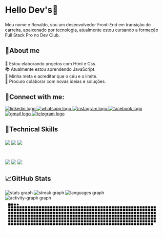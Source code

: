 <h1 align="left">Hello Dev's👋</h1>

###

<p align="left">Meu nome e Renaldo, sou um desenvolvedor Front-End em transição de carreira, apaixonado por tecnologia, atualmente estou cursando a formação Full Stack Pro no Dev Club.</p>

###

<h2 align="left">💬About me</h2>

###

<p align="left">🌱 Estou elaborando projetos com Html e Css.<br>📚 Atualmente estou aprendendo JavaScript.<br>🎯 Minha meta e acreditar que o céu e o limite.<br>🎲 Procuro colaborar com novas ideias e soluções.</p>

###
<h2 align="left">🤝Connect with me:</h2>

<div align="left">
  <a href="https://www.linkedin.com/in/renaldodasilva/" target="_blank">
    <img src="https://raw.githubusercontent.com/maurodesouza/profile-readme-generator/master/src/assets/icons/social/linkedin/default.svg" width="52" height="40" alt="linkedin logo"  />
  </a>
  <a href="https://wa.me/558298406880" target="_blank">
    <img src="https://raw.githubusercontent.com/maurodesouza/profile-readme-generator/master/src/assets/icons/social/whatsapp/default.svg" width="52" height="40" alt="whatsapp logo"  />
  </a>
  <a href="https://www.instagram.com/renaldodasilvaa/" target="_blank">
    <img src="https://raw.githubusercontent.com/maurodesouza/profile-readme-generator/master/src/assets/icons/social/instagram/default.svg" width="52" height="40" alt="instagram logo"  />
  </a>
  <a href="https://www.facebook.com/Renaldinhow" target="_blank">
    <img src="https://raw.githubusercontent.com/maurodesouza/profile-readme-generator/master/src/assets/icons/social/facebook/default.svg" width="52" height="40" alt="facebook logo"  />
  </a>
  <a href="mailto:renaldoprodev@gmail.com" target="_blank">
    <img src="https://raw.githubusercontent.com/maurodesouza/profile-readme-generator/master/src/assets/icons/social/gmail/default.svg" width="52" height="40" alt="gmail logo"  />
  </a>
  <a href="https://t.me/RenaldodaSilva" target="_blank">
    <img src="https://raw.githubusercontent.com/maurodesouza/profile-readme-generator/master/src/assets/icons/social/telegram/default.svg" width="52" height="40" alt="telegram logo"  />
  </a>
</div>

###

###

###

<h2 align="left">💼Technical Skills</h2>

###
![](https://img.shields.io/badge/Code-HTML5-informational?style=flat&logo=HTML5&color=E34F26)
![](https://img.shields.io/badge/Style-CSS3-informational?style=flat&logo=CSS3&color=1572B6)
![](https://img.shields.io/badge/Code-JavaScript-informational?style=flat&logo=JavaScript&color=F7DF1E)

<br>

![](https://img.shields.io/badge/Tools-Figma-informational?style=flat&logo=Figma&color=F24E1E)
![](https://img.shields.io/badge/Tools-Git-informational?style=flat&logo=Git&color=F05032)
![](https://img.shields.io/badge/Tools-GitHub-informational?style=flat&logo=GitHub&color=181717)
###

<h2 align="left">📈GitHub Stats</h2>

<div align="left">
  <img src="https://github-readme-stats.vercel.app/api?username=renaldoprodev&hide_title=false&hide_rank=false&show_icons=true&include_all_commits=true&count_private=true&disable_animations=false&theme=dracula&locale=en&hide_border=false&order=1" height="130" alt="stats graph"  />
  <img src="https://streak-stats.demolab.com?user=renaldoprodev&locale=en&mode=daily&theme=dracula&hide_border=false&border_radius=5&order=3" height="130" alt="streak graph"  />
  <img src="https://github-readme-stats.vercel.app/api/top-langs?username=renaldoprodev&locale=en&hide_title=false&layout=compact&card_width=320&langs_count=5&theme=dracula&hide_border=false&order=2" height="110" alt="languages graph"  />
  <br>
  <img src="https://github-readme-activity-graph.vercel.app/graph?username=renaldoprodev&radius=16&theme=react&area=true&order=5" height="200" alt="activity-graph graph"  />
</div>
<img src="https://raw.githubusercontent.com/renaldoprodev/renaldoprodev/output/snake.svg" alt="Snake animation" />
